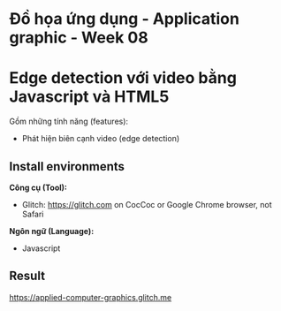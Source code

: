 # Đồ họa ứng dụng - Application graphic - Week 08
# Edge detection với video bằng Javascript và HTML5
Gồm những tính năng (features): <br>

* Phát hiện biên cạnh video (edge detection)

## Install environments
**Công cụ (Tool):**<br>
* Glitch: https://glitch.com on CocCoc or Google Chrome browser, not Safari

**Ngôn ngữ (Language):**<br>
* Javascript<br>

## Result

https://applied-computer-graphics.glitch.me
